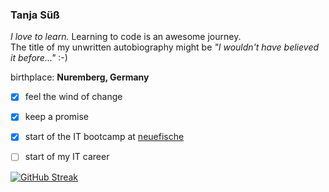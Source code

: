 ### Tanja Süß 

*I love to learn.* Learning to code is an awesome journey.  
The title of my unwritten autobiography might be  *"I wouldn't have believed it before..."* :-)

birthplace: __Nuremberg, Germany__


- [x] feel the wind of change
- [x] keep a promise
- [x] start of the IT bootcamp at [neuefische](https://www.neuefische.de)
- [ ] start of my IT career


[![GitHub Streak](https://github-readme-streak-stats.herokuapp.com/?user=ttaannjjaa)](https://git.io/streak-stats)
